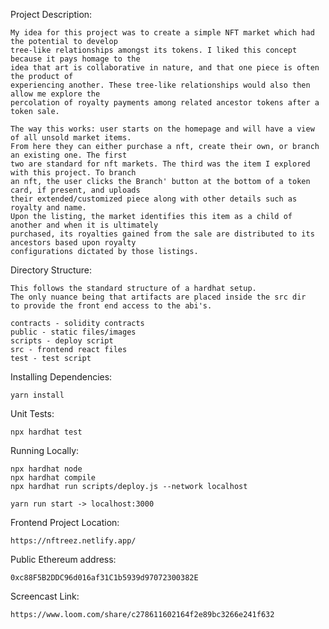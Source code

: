 Project Description:
    
    My idea for this project was to create a simple NFT market which had the potential to develop 
    tree-like relationships amongst its tokens. I liked this concept because it pays homage to the 
    idea that art is collaborative in nature, and that one piece is often the product of 
    experiencing another. These tree-like relationships would also then allow me explore the 
    percolation of royalty payments among related ancestor tokens after a token sale.

    The way this works: user starts on the homepage and will have a view of all unsold market items. 
    From here they can either purchase a nft, create their own, or branch an existing one. The first 
    two are standard for nft markets. The third was the item I explored with this project. To branch 
    an nft, the user clicks the Branch' button at the bottom of a token card, if present, and uploads 
    their extended/customized piece along with other details such as royalty and name. 
    Upon the listing, the market identifies this item as a child of another and when it is ultimately 
    purchased, its royalties gained from the sale are distributed to its ancestors based upon royalty 
    configurations dictated by those listings.

Directory Structure:

    This follows the standard structure of a hardhat setup. 
    The only nuance being that artifacts are placed inside the src dir 
    to provide the front end access to the abi's.

    contracts - solidity contracts
    public - static files/images
    scripts - deploy script
    src - frontend react files
    test - test script

Installing Dependencies:

    yarn install

Unit Tests:

    npx hardhat test

Running Locally: 

    npx hardhat node
    npx hardhat compile
    npx hardhat run scripts/deploy.js --network localhost

    yarn run start -> localhost:3000

Frontend Project Location:

    https://nftreez.netlify.app/

Public Ethereum address:

    0xc88F5B2DDC96d016af31C1b5939d97072300382E

Screencast Link:

    https://www.loom.com/share/c278611602164f2e89bc3266e241f632